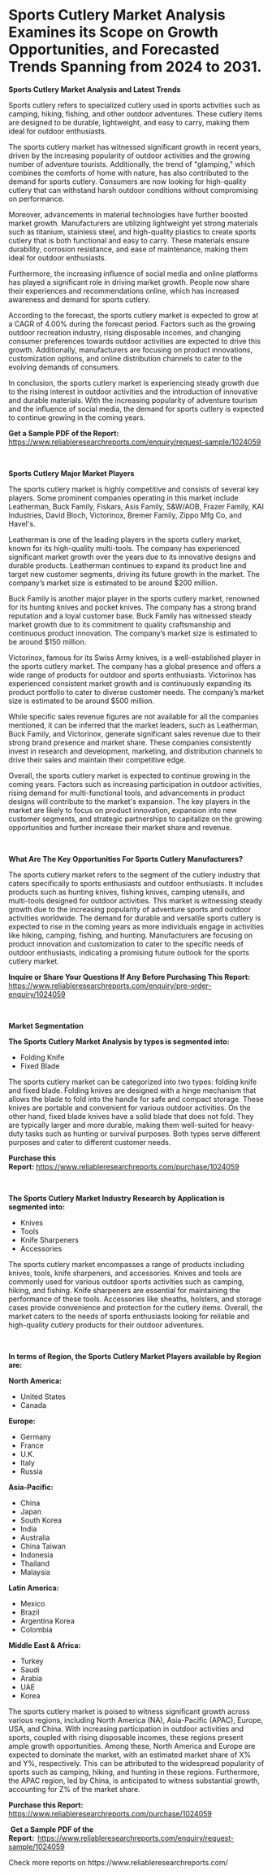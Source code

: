 <p><h1>Sports Cutlery Market Analysis Examines its Scope on Growth Opportunities, and Forecasted Trends Spanning from 2024 to 2031.</h1></p><p><strong>Sports Cutlery Market Analysis and Latest Trends</strong></p>
<p><p>Sports cutlery refers to specialized cutlery used in sports activities such as camping, hiking, fishing, and other outdoor adventures. These cutlery items are designed to be durable, lightweight, and easy to carry, making them ideal for outdoor enthusiasts.</p><p>The sports cutlery market has witnessed significant growth in recent years, driven by the increasing popularity of outdoor activities and the growing number of adventure tourists. Additionally, the trend of "glamping," which combines the comforts of home with nature, has also contributed to the demand for sports cutlery. Consumers are now looking for high-quality cutlery that can withstand harsh outdoor conditions without compromising on performance.</p><p>Moreover, advancements in material technologies have further boosted market growth. Manufacturers are utilizing lightweight yet strong materials such as titanium, stainless steel, and high-quality plastics to create sports cutlery that is both functional and easy to carry. These materials ensure durability, corrosion resistance, and ease of maintenance, making them ideal for outdoor enthusiasts.</p><p>Furthermore, the increasing influence of social media and online platforms has played a significant role in driving market growth. People now share their experiences and recommendations online, which has increased awareness and demand for sports cutlery.</p><p>According to the forecast, the sports cutlery market is expected to grow at a CAGR of 4.00% during the forecast period. Factors such as the growing outdoor recreation industry, rising disposable incomes, and changing consumer preferences towards outdoor activities are expected to drive this growth. Additionally, manufacturers are focusing on product innovations, customization options, and online distribution channels to cater to the evolving demands of consumers.</p><p>In conclusion, the sports cutlery market is experiencing steady growth due to the rising interest in outdoor activities and the introduction of innovative and durable materials. With the increasing popularity of adventure tourism and the influence of social media, the demand for sports cutlery is expected to continue growing in the coming years.</p></p>
<p><strong>Get a Sample PDF of the Report:&nbsp;</strong> <a href="https://www.reliableresearchreports.com/enquiry/request-sample/1024059">https://www.reliableresearchreports.com/enquiry/request-sample/1024059</a></p>
<p>&nbsp;</p>
<p><strong>Sports Cutlery Major Market Players</strong></p>
<p><p>The sports cutlery market is highly competitive and consists of several key players. Some prominent companies operating in this market include Leatherman, Buck Family, Fiskars, Asis Family, S&W/AOB, Frazer Family, KAI Industries, David Bloch, Victorinox, Bremer Family, Zippo Mfg Co, and Havel's.</p><p>Leatherman is one of the leading players in the sports cutlery market, known for its high-quality multi-tools. The company has experienced significant market growth over the years due to its innovative designs and durable products. Leatherman continues to expand its product line and target new customer segments, driving its future growth in the market. The company’s market size is estimated to be around $200 million.</p><p>Buck Family is another major player in the sports cutlery market, renowned for its hunting knives and pocket knives. The company has a strong brand reputation and a loyal customer base. Buck Family has witnessed steady market growth due to its commitment to quality craftsmanship and continuous product innovation. The company’s market size is estimated to be around $150 million.</p><p>Victorinox, famous for its Swiss Army knives, is a well-established player in the sports cutlery market. The company has a global presence and offers a wide range of products for outdoor and sports enthusiasts. Victorinox has experienced consistent market growth and is continuously expanding its product portfolio to cater to diverse customer needs. The company’s market size is estimated to be around $500 million.</p><p>While specific sales revenue figures are not available for all the companies mentioned, it can be inferred that the market leaders, such as Leatherman, Buck Family, and Victorinox, generate significant sales revenue due to their strong brand presence and market share. These companies consistently invest in research and development, marketing, and distribution channels to drive their sales and maintain their competitive edge.</p><p>Overall, the sports cutlery market is expected to continue growing in the coming years. Factors such as increasing participation in outdoor activities, rising demand for multi-functional tools, and advancements in product designs will contribute to the market's expansion. The key players in the market are likely to focus on product innovation, expansion into new customer segments, and strategic partnerships to capitalize on the growing opportunities and further increase their market share and revenue.</p></p>
<p>&nbsp;</p>
<p><strong>What Are The Key Opportunities For Sports Cutlery Manufacturers?</strong></p>
<p><p>The sports cutlery market refers to the segment of the cutlery industry that caters specifically to sports enthusiasts and outdoor enthusiasts. It includes products such as hunting knives, fishing knives, camping utensils, and multi-tools designed for outdoor activities. This market is witnessing steady growth due to the increasing popularity of adventure sports and outdoor activities worldwide. The demand for durable and versatile sports cutlery is expected to rise in the coming years as more individuals engage in activities like hiking, camping, fishing, and hunting. Manufacturers are focusing on product innovation and customization to cater to the specific needs of outdoor enthusiasts, indicating a promising future outlook for the sports cutlery market.</p></p>
<p><strong>Inquire or Share Your Questions If Any Before Purchasing This Report:</strong> <a href="https://www.reliableresearchreports.com/enquiry/pre-order-enquiry/1024059">https://www.reliableresearchreports.com/enquiry/pre-order-enquiry/1024059</a></p>
<p>&nbsp;</p>
<p><strong>Market Segmentation</strong></p>
<p><strong>The Sports Cutlery Market Analysis by types is segmented into:</strong></p>
<p><ul><li>Folding Knife</li><li>Fixed Blade</li></ul></p>
<p><p>The sports cutlery market can be categorized into two types: folding knife and fixed blade. Folding knives are designed with a hinge mechanism that allows the blade to fold into the handle for safe and compact storage. These knives are portable and convenient for various outdoor activities. On the other hand, fixed blade knives have a solid blade that does not fold. They are typically larger and more durable, making them well-suited for heavy-duty tasks such as hunting or survival purposes. Both types serve different purposes and cater to different customer needs.</p></p>
<p><strong>Purchase this Report:&nbsp;</strong><a href="https://www.reliableresearchreports.com/purchase/1024059">https://www.reliableresearchreports.com/purchase/1024059</a></p>
<p>&nbsp;</p>
<p><strong>The Sports Cutlery Market Industry Research by Application is segmented into:</strong></p>
<p><ul><li>Knives</li><li>Tools</li><li>Knife Sharpeners</li><li>Accessories</li></ul></p>
<p><p>The sports cutlery market encompasses a range of products including knives, tools, knife sharpeners, and accessories. Knives and tools are commonly used for various outdoor sports activities such as camping, hiking, and fishing. Knife sharpeners are essential for maintaining the performance of these tools. Accessories like sheaths, holsters, and storage cases provide convenience and protection for the cutlery items. Overall, the market caters to the needs of sports enthusiasts looking for reliable and high-quality cutlery products for their outdoor adventures.</p></p>
<p>&nbsp;</p>
<p><strong>In terms of Region, the Sports Cutlery Market Players available by Region are:</strong></p>
<p>
    <p> <strong> North America: </strong>
        <ul>
            <li>United States</li>
            <li>Canada</li>
        </ul>
        </p> 
    <p> <strong> Europe: </strong>
        <ul>
            <li>Germany</li>
            <li>France</li>
            <li>U.K.</li>
            <li>Italy</li>
            <li>Russia</li>
        </ul>
        </p> 
    <p> <strong> Asia-Pacific: </strong>
        <ul>
            <li>China</li>
            <li>Japan</li>
            <li>South Korea</li>
            <li>India</li>
            <li>Australia</li>
            <li>China Taiwan</li>
            <li>Indonesia</li>
            <li>Thailand</li>
            <li>Malaysia</li>
        </ul>
        </p> 
    <p> <strong> Latin America: </strong>
        <ul>
            <li>Mexico</li>
            <li>Brazil</li>
            <li>Argentina Korea</li>
            <li>Colombia</li>
        </ul>
        </p> 
    <p> <strong> Middle East & Africa: </strong>
        <ul>
            <li>Turkey</li>
            <li>Saudi</li>
            <li>Arabia</li>
            <li>UAE</li>
            <li>Korea</li>
        </ul>
    </p>
    </p>
<p><p>The sports cutlery market is poised to witness significant growth across various regions, including North America (NA), Asia-Pacific (APAC), Europe, USA, and China. With increasing participation in outdoor activities and sports, coupled with rising disposable incomes, these regions present ample growth opportunities. Among these, North America and Europe are expected to dominate the market, with an estimated market share of X% and Y%, respectively. This can be attributed to the widespread popularity of sports such as camping, hiking, and hunting in these regions. Furthermore, the APAC region, led by China, is anticipated to witness substantial growth, accounting for Z% of the market share.</p></p>
<p><strong>Purchase this Report: </strong><a href="https://www.reliableresearchreports.com/purchase/1024059">https://www.reliableresearchreports.com/purchase/1024059</a></p>
<p>&nbsp;<strong>Get a Sample PDF of the Report:&nbsp;&nbsp;</strong><a href="https://www.reliableresearchreports.com/enquiry/request-sample/1024059">https://www.reliableresearchreports.com/enquiry/request-sample/1024059</a></p>
<p><strong></strong></p>
<p>Check more reports on https://www.reliableresearchreports.com/</p>